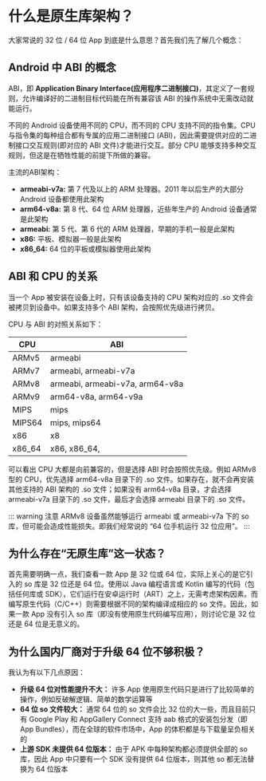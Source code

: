# 什么是原生库架构？

大家常说的 32 位  / 64 位 App 到底是什么意思？首先我们先了解几个概念：

## Android 中 ABI 的概念

ABI，即 **Application Binary Interface(应用程序二进制接口)**，其定义了一套规则，允许编译好的二进制目标代码能在所有兼容该 ABI 的操作系统中无需改动就能运行。

不同的 Android 设备使用不同的 CPU，而不同的 CPU 支持不同的指令集。CPU 与指令集的每种组合都有专属的应用二进制接口 (ABI)，因此需要提供对应的二进制接口交互规则(即对应的 ABI 文件)才能进行交互。部分 CPU 能够支持多种交互规则，但这是在牺牲性能的前提下所做的兼容。

主流的ABI架构：

- **armeabi-v7a:** 第 7 代及以上的 ARM 处理器。2011 年以后生产的大部分 Android 设备都使用此架构
- **arm64-v8a:** 第 8 代、64 位 ARM 处理器，近些年生产的 Android 设备通常是此架构
- **armeabi:** 第 5 代、第 6 代的 ARM 处理器，早期的手机一般是此架构
- **x86:** 平板、模拟器一般是此架构
- **x86_64:** 64 位的平板或模拟器使用此架构

## ABI 和 CPU 的关系

当一个 App 被安装在设备上时，只有该设备支持的 CPU 架构对应的 .so 文件会被拷贝到设备中。如果支持多个 ABI 架构，会按照优先级进行拷贝。

CPU 与 ABI 的对照关系如下：

| CPU    | ABI                             |
| ------ | ------------------------------- |
| ARMv5  | armeabi                         |
| ARMv7  | armeabi, armeabi-v7a            |
| ARMv8  | armeabi, armeabi-v7a, arm64-v8a |
| ARMv9  | arm64-v8a, arm64-v9a            |
| MIPS   | mips                            |
| MIPS64 | mips, mips64                    |
| x86    | x8                              |
| x86_64 | x86, x86_64,                    |

可以看出 CPU 大都是向前兼容的，但是选择 ABI 时会按照优先级。例如 ARMv8 型的 CPU，优先选择 arm64-v8a 目录下的 .so 文件。如果存在，就不会再安装其他支持的 ABI 架构的 .so 文件；如果没有 arm64-v8a 目录，才会选择 armeabi-v7a 目录下的 .so 文件，最后才会选择 armeabi 目录下的 .so 文件。

::: warning 注意
 ARMv8 设备虽然能够运行 armeabi 或 armeabi-v7a 下的 so 库，但可能会造成性能损失。即我们经常说的 “64 位手机运行 32 位应用”。
:::

## 为什么存在“无原生库”这一状态？

首先需要明确一点，我们查看一款 App 是 32 位或 64 位，实际上关心的是它引入的 so 库是 32 位还是 64 位。使用以 Java 编程语言或 Kotlin 编写的代码（包括任何库或 SDK），它们运行在安卓运行时（ART）之上，无需考虑架构因素。而编写原生代码（C/C++）则需要根据不同的架构编译成相应的 so 文件。因此，如果一款 App 没有引入 so 库（即没有使用原生代码编写应用），则讨论它是 32 位还是 64 位是无意义的。

## 为什么国内厂商对于升级 64 位不够积极？

我认为有以下几点原因：

- **升级 64 位对性能提升不大：** 许多 App 使用原生代码只是进行了比较简单的操作，例如反破解逻辑、简单的数学运算等
- **64 位 so 文件较大：** 通常 64 位的 so 文件会比 32 位的大一些，而且目前只有 Google Play 和 AppGallery Connect 支持 aab 格式的安装包分发（即 App Bundles），而在全球的软件市场中，App 的体积都是与下载量呈负相关的
- **上游 SDK 未提供 64 位版本：** 由于 APK 中每种架构都必须提供全部的 so 库，因此 App 中只要有一个 SDK 没有提供 64 位版本，则其他 so 都无法替换为 64 位版本
